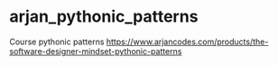 # arjan_pythonic_patterns
Course pythonic patterns
https://www.arjancodes.com/products/the-software-designer-mindset-pythonic-patterns

